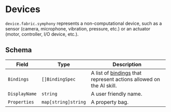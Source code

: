 # Devices

```device.fabric.symphony``` represents a non-computational device, such as a sensor (camera, microphone, vibration, pressure, etc.) or an actuator (motor, controller, I/O device, etc.).

## Schema
| Field | Type | Description |
|--------|--------|--------|
| ```Bindings```| ```[]BindingSpec``` | A list of [bindings](binding.md) that represent actions allowed on the AI skill. | 
| ```DisplayName``` | ```string``` | A user friendly name. |
| ```Properties``` | ```map[string]string``` | A property bag. |
